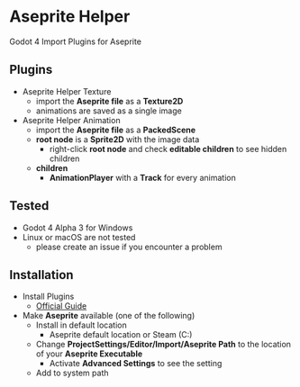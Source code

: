 <!-- LTeX: language=en-US -->

# Aseprite Helper

Godot 4 Import Plugins for Aseprite

## Plugins
- Aseprite Helper Texture
	- import the **Aseprite file** as a **Texture2D**
	- animations are saved as a single image
- Aseprite Helper Animation
	- import the **Aseprite file** as a **PackedScene**
	- **root node** is a **Sprite2D** with the image data
		- right-click **root node** and check **editable children** to see hidden children
	- **children**
		- **AnimationPlayer** with a **Track** for every animation

## Tested
- Godot 4 Alpha 3 for Windows
- Linux or macOS are not tested
	- please create an issue if you encounter a problem

## Installation
- Install Plugins
	- [Official Guide](https://docs.godotengine.org/en/stable/tutorials/plugins/editor/installing_plugins.html)
- Make **Aseprite** available (one of the following)
	- Install in default location
		- Aseprite default location or Steam (C:)
	- Change **ProjectSettings/Editor/Import/Aseprite Path** to the location of your **Aseprite Executable**
		- Activate **Advanced Settings** to see the setting
	- Add to system path
